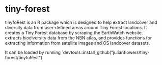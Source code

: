 # tiny-forest

tinyfoRest is an R package which is designed to help extract landcover and diversity data from user-defined areas around Tiny Forest locations. It creates a Tiny Forest database by scraping the EarthWatch website, extracts biodiversity data from the NBN atlas, and provides functions for extracting information from satellite images and OS landcover datasets.

It can be loaded by running `devtools::install_github("julianflowers/tiny-forest/tinyfoRest")
